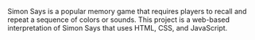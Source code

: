 Simon Says is a popular memory game that requires players to recall and repeat a sequence of colors or sounds. This project is a web-based interpretation of Simon Says that uses HTML, CSS, and JavaScript.
